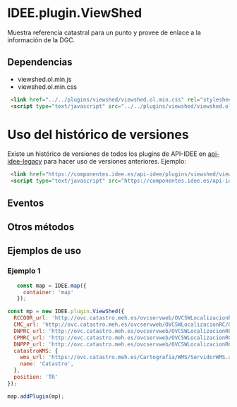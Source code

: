 # IDEE.plugin.ViewShed

Muestra referencia catastral para un punto y provee de enlace a la información de la DGC.

## Dependencias

- viewshed.ol.min.js
- viewshed.ol.min.css


```html
 <link href="../../plugins/viewshed/viewshed.ol.min.css" rel="stylesheet" />
 <script type="text/javascript" src="../../plugins/viewshed/viewshed.ol.min.js"></script>
```

# Uso del histórico de versiones

Existe un histórico de versiones de todos los plugins de API-IDEE en [api-idee-legacy](https://github.com/Desarrollos-IDEE/API-IDEE/tree/master/api-idee-legacy/plugins) para hacer uso de versiones anteriores.
Ejemplo:
```html
 <link href="https://componentes.idee.es/api-idee/plugins/viewshed/viewshed-1.0.0.ol.min.css" rel="stylesheet" />
 <script type="text/javascript" src="https://componentes.idee.es/api-idee/plugins/viewshed/viewshed-1.0.0.ol.min.js"></script>
```

## Eventos

## Otros métodos

## Ejemplos de uso

### Ejemplo 1
```javascript
   const map = IDEE.map({
     container: 'map'
   });

const mp = new IDEE.plugin.ViewShed({
  RCCOOR_url: 'http://ovc.catastro.meh.es/ovcservweb/OVCSWLocalizacionRC/OVCCoordenadas.asmx/Consulta_RCCOOR',
  CMC_url: 'http://ovc.catastro.meh.es/ovcservweb/OVCSWLocalizacionRC/OVCCallejeroCodigos.asmx/ConsultaMunicipioCodigos',
  DNPRC_url: 'http://ovc.catastro.meh.es/ovcservweb/OVCSWLocalizacionRC/OVCCallejeroCodigos.asmx/Consulta_DNPRC_Codigos',
  CPMRC_url: 'http://ovc.catastro.meh.es/ovcservweb/OVCSWLocalizacionRC/OVCCoordenadas.asmx/Consulta_CPMRC',
  DNPPP_url: 'http://ovc.catastro.meh.es/ovcservweb/OVCSWLocalizacionRC/OVCCallejeroCodigos.asmx/Consulta_DNPPP_Codigos',
  catastroWMS: {
    wms_url: 'https://ovc.catastro.meh.es/Cartografia/WMS/ServidorWMS.aspx?',
    name: 'Catastro',
  },
  position: 'TR'
});

map.addPlugin(mp);
```
